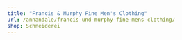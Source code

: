 ```yaml
---
title: "Francis & Murphy Fine Men's Clothing"
url: /annandale/francis-und-murphy-fine-mens-clothing/
shop: Schneiderei
---
```

